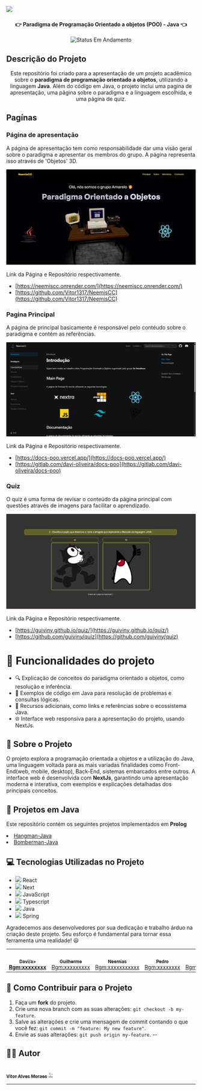 ![](https://www.mundoconectado.com.br/wp-content/uploads/2022/05/capa-programacao.jpg)

<h4 align="center"> 
	👉 Paradigma de Programação Orientado a objetos (POO) - Java 👈
</h4>
<p align="center">
	<img alt="Status Em Andamento" src="https://img.shields.io/badge/STATUS-CONCLU%C3%8DDO-brightgreen">
</p>

## Descrição do Projeto
<p align="center">Este repositório foi criado para a apresentação de um projeto acadêmico sobre o <b>paradigma de programação orientado a objetos</b>, utilizando a linguagem <b>Java</b>. Além do código em Java, o projeto inclui uma pagina de apresentação, uma pãgina sobre o paradigma e a linguagem escolhida, e uma página de quiz.</p>

## Pagínas

### Página de apresentação

A página de apresentação tem como responsabilidade dar uma visão geral sobre o paradigma e apresentar os membros do grupo. A página representa isso através de 'Objetos' 3D.

![](public/paginaApresentacao.png)

Link da Página e Repositório respectivamente.
- [https://neemiscc.onrender.com/](https://neemiscc.onrender.com/)
- [https://github.com/Vitor1317/NeemisCC](https://github.com/Vitor1317/NeemisCC)

### Pagina Principal

A página de principal basicamente é responsável pelo contéudo sobre o paradigma e contém as referências.

![](public/paginaPrincipal.png)

Link da Página e Repositório respectivamente.
- [https://docs-poo.vercel.app/](https://docs-poo.vercel.app/)
- [https://gitlab.com/davi-oliveira/docs-poo](https://gitlab.com/davi-oliveira/docs-poo)

### Quiz

O quiz é uma forma de revisar o conteúdo da página principal com questões através de imagens para facilitar o aprendizado.

![](public/quiz.png)

Link da Página e Repositório respectivamente.
- [https://guiviny.github.io/quiz/](https://guiviny.github.io/quiz/)
- [https://github.com/guiviny/quiz](https://github.com/guiviny/quiz)
# :hammer: Funcionalidades do projeto

- 🔍 Explicação de conceitos do paradigma orientado a objetos, como resolução e inferência.
- 📝 Exemplos de código em Java para resolução de problemas e consultas lógicas.
- 📖 Recursos adicionais, como links e referências sobre o ecossistema Java.
- 🌐 Interface web responsiva para a apresentação do projeto, usando NextJs.

## 🚀 Sobre o Projeto
O projeto explora a programação orientada a objetos e a utilização do Java, uma linguagem voltada para as mais variadas finalidades como Front-End(web, mobile, desktop), Back-End, sistemas embarcados entre outros. A interface web é desenvolvida com **NextJs**, garantindo uma apresentação moderna e interativa, com exemplos e explicações detalhadas dos principais conceitos.

## 📂 Projetos em Java
<p>Este repositório contém os seguintes projetos implementados em <b>Prolog</b></p>
<a href="https://github.com/OrientacaoAObjetosUDFN1/Bomberman-java"> 
<li>Hangman-Java</li>
</a>
<a href="https://github.com/OrientacaoAObjetosUDFN1/Hangman-Java">
<li>Bomberman-Java</li>	
</a>

## 💻 Tecnologias Utilizadas no Projeto
- <img src="https://skillicons.dev/icons?i=react" width="30"> React
- <img src="https://skillicons.dev/icons?i=next" width="30"> Next
- <img src="https://skillicons.dev/icons?i=js" width="30"> JavaScript
- <img src="https://skillicons.dev/icons?i=ts" width="30"> Typescript
- <img src="https://skillicons.dev/icons?i=java" width="30"> Java
- <img src="https://skillicons.dev/icons?i=spring" width="30"> Spring

Agradecemos aos desenvolvedores por sua dedicação e trabalho árduo na criação deste projeto. Seu esforço é fundamental para tornar essa ferramenta uma realidade! 😃

<table>
  <tr>
     <td align="center"><a href=""><img style="border-radius: 50%;" src="https://avatars.githubusercontent.com/u/35752365?s=48&v=4" width="100px;" alt=""/><br /><sub><b>Davi/a><br /><a href="https://github.com/davi-oliveira" title="">Rgm:xxxxxxxx</a></td>
    <td align="center"><a href=""><img style="border-radius: 50%;" src="https://avatars.githubusercontent.com/u/117599913?v=4" width="100px;" alt=""/><br /><sub><b>Guilherme</b></sub></a><br /><a href="https://github.com/guiviny" title="">Rgm:xxxxxxxxx</a></td>
    <td align="center"><a href=""><img style="border-radius: 50%;" src="https://avatars.githubusercontent.com/u/185861102?v=4" width="100px;" alt=""/><br /><sub><b>Neemias</b></sub></a><br /><a href="https://github.com/Albatrovski" title="">Rgm:xxxxxxxxxxx</a></td>
    <td align="center"><a href=""><img style="border-radius: 50%;" src="https://avatars.githubusercontent.com/u/103328669?v=4" width="100px;" alt=""/><br /><sub><b>Pedro</b></sub></a><br /><a href="https://github.com/pedrontx" title="">Rgm:xxxxxxxx</a></td>
    <td align="center"><a href=""><img style="border-radius: 50%;" src="https://avatars.githubusercontent.com/u/82816320?v=4" width="100px;" alt=""/><br /><sub><b>Ricardo</b></sub></a><br /><a href="https://github.com/Kroatta" title="Rocketseat">Rgm:xxxxxxxxxx</a></td> 	  
    <td align="center"><a href=""><img style="border-radius: 50%;" src="https://avatars.githubusercontent.com/u/83735304?v=4" width="100px;" alt=""/><br /><sub><b>Vitor</b></sub></a><br /><a href="https://github.com/Vitor1317" title="">Rgm:30702615</a></td> 	  
</table>

## 💪 Como Contribuir para o Projeto

1. Faça um **fork** do projeto.
2. Crie uma nova branch com as suas alterações: `git checkout -b my-feature`.
3. Salve as alterações e crie uma mensagem de commit contando o que você fez: `git commit -m "feature: My new feature"`.
4. Envie as suas alterações: `git push origin my-feature`.
--

## 🧙‍♂️ Autor

<a href="https://github.com/Vitor1317">
<img style="border-radius: 50%;" src="https://avatars.githubusercontent.com/u/83735304?v=4" width="100px;" alt=""/>
<br />
<sub><b>Vitor Alves Moraes</b></sub></a> <a href="https://github.com/Vitor1317" title="Cubos Academy">✨</a>

---

